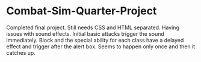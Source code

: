 # Combat-Sim-Quarter-Project
Completed final project. Still needs CSS and HTML separated.
Having issues with sound effects. Initial basic attacks trigger the sound immediately. Block and the special ability for each class have a delayed effect and trigger after the alert box. Seems to happen only once and then it catches up.
